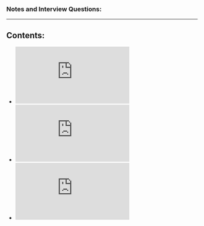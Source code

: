 ### Notes and Interview Questions:
******************
## Contents:
* ![DevOps Interview Questions](https://github.com/Tikam02/DevOps-Guide/blob/master/notes/Dev-ops-Interview.md)
* ![Networking Notes](https://github.com/Tikam02/DevOps-Guide/blob/master/notes/networking-notes.md)
* ![OS/Linux Notes](https://github.com/Tikam02/DevOps-Guide/blob/master/notes/Os-concepts.md)

